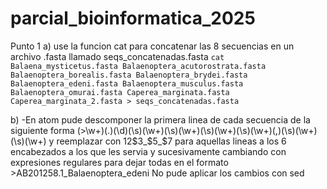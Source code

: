 # parcial_bioinformatica_2025
Punto 1
a) use la funcion cat para concatenar las 8 secuencias en un archivo .fasta llamado seqs_concatenadas.fasta
```cat Balaena_mysticetus.fasta Balaenoptera_acutorostrata.fasta Balaenoptera_borealis.fasta Balaenoptera_brydei.fasta Balaenoptera_edeni.fasta Balaenoptera_musculus.fasta Balaenoptera_omurai.fasta Caperea_marginata.fasta Caperea_marginata_2.fasta > seqs_concatenadas.fasta```

b) -En atom pude descomponer la primera linea de cada secuencia de la siguiente forma (>\w+)(.)(\d)(\s)(\w+)(\s)(\w+)(\s)(\w+)(\s)(\w+)(,)(\s)(\w+)(\s)(\w+)
    y reemplazar con $1$2$3_$5_$7 para aquellas lineas a los 6 encabezados a los que les servia y sucesivamente cambiando con expresiones regulares para dejar todas en el formato >AB201258.1_Balaenoptera_edeni
No pude aplicar los cambios con sed

